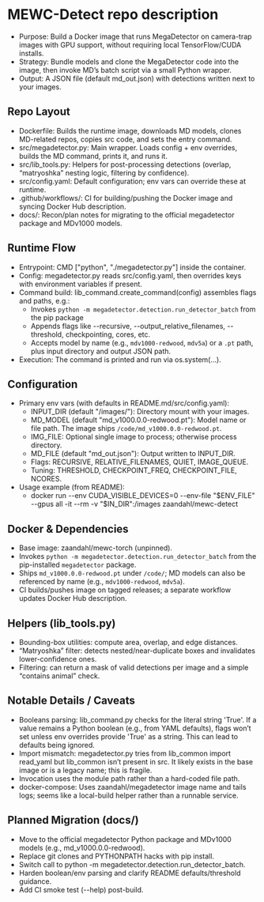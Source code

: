 # MEWC-Detect repo description

- Purpose: Build a Docker image that runs MegaDetector on camera-trap images with GPU support, without requiring local TensorFlow/CUDA installs.
- Strategy: Bundle models and clone the MegaDetector code into the image, then invoke MD’s batch script via a small Python wrapper.
- Output: A JSON file (default md_out.json) with detections written next to your images.

## Repo Layout

- Dockerfile: Builds the runtime image, downloads MD models, clones MD-related repos, copies src code, and sets the entry command.
- src/megadetector.py: Main wrapper. Loads config + env overrides, builds the MD command, prints it, and runs it.
- src/lib_tools.py: Helpers for post-processing detections (overlap, “matryoshka” nesting logic, filtering by confidence).
- src/config.yaml: Default configuration; env vars can override these at runtime.
- .github/workflows/: CI for building/pushing the Docker image and syncing Docker Hub description.
- docs/: Recon/plan notes for migrating to the official megadetector package and MDv1000 models.

## Runtime Flow

- Entrypoint: CMD ["python", "./megadetector.py"] inside the container.
- Config: megadetector.py reads src/config.yaml, then overrides keys with environment variables if present.
- Command build: lib_command.create_command(config) assembles flags and paths, e.g.:
    - Invokes `python -m megadetector.detection.run_detector_batch` from the pip package
    - Appends flags like --recursive, --output_relative_filenames, --threshold, checkpointing, cores, etc.
    - Accepts model by name (e.g., `mdv1000-redwood`, `mdv5a`) or a `.pt` path, plus input directory and output JSON path.
- Execution: The command is printed and run via os.system(...).

## Configuration

- Primary env vars (with defaults in README.md/src/config.yaml):
    - INPUT_DIR (default "/images/"): Directory mount with your images.
    - MD_MODEL (default "md_v1000.0.0-redwood.pt"): Model name or file path. The image ships `/code/md_v1000.0.0-redwood.pt`.
    - IMG_FILE: Optional single image to process; otherwise process directory.
    - MD_FILE (default "md_out.json"): Output written to INPUT_DIR.
    - Flags: RECURSIVE, RELATIVE_FILENAMES, QUIET, IMAGE_QUEUE.
    - Tuning: THRESHOLD, CHECKPOINT_FREQ, CHECKPOINT_FILE, NCORES.
- Usage example (from README):
    - docker run --env CUDA_VISIBLE_DEVICES=0 --env-file "$ENV_FILE" --gpus all -it --rm -v "$IN_DIR":/images zaandahl/mewc-detect

## Docker & Dependencies

- Base image: zaandahl/mewc-torch (unpinned).
- Invokes `python -m megadetector.detection.run_detector_batch` from the pip-installed `megadetector` package.
- Ships `md_v1000.0.0-redwood.pt` under `/code/`; MD models can also be referenced by name (e.g., `mdv1000-redwood`, `mdv5a`).
- CI builds/pushes image on tagged releases; a separate workflow updates Docker Hub description.

## Helpers (lib_tools.py)

- Bounding-box utilities: compute area, overlap, and edge distances.
- “Matryoshka” filter: detects nested/near-duplicate boxes and invalidates lower-confidence ones.
- Filtering: can return a mask of valid detections per image and a simple “contains animal” check.

## Notable Details / Caveats

- Booleans parsing: lib_command.py checks for the literal string 'True'. If a value remains a Python boolean (e.g., from YAML defaults), flags won’t set unless env overrides provide 'True' as a string. This can lead to defaults being
ignored.
- Import mismatch: megadetector.py tries from lib_common import read_yaml but lib_common isn’t present in src. It likely exists in the base image or is a legacy name; this is fragile.
- Invocation uses the module path rather than a hard-coded file path.
- docker-compose: Uses zaandahl/megadetector image name and tails logs; seems like a local-build helper rather than a runnable service.

## Planned Migration (docs/)

- Move to the official megadetector Python package and MDv1000 models (e.g., md_v1000.0.0-redwood).
- Replace git clones and PYTHONPATH hacks with pip install.
- Switch call to python -m megadetector.detection.run_detector_batch.
- Harden boolean/env parsing and clarify README defaults/threshold guidance.
- Add CI smoke test (--help) post-build.
